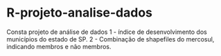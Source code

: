 # R-projeto-analise-dados
Consta projeto de análise de dados
1 - índice de desenvolvimento dos municípios do estado de SP.
2 - Combinação de shapefiles do mercosul, indicando membros e não membros.
